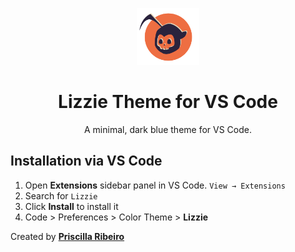 <p align="center">
  <img alt="Lizzie" src="images/logo.png" width="100" />
</p>

<h1 align="center">
  Lizzie Theme for VS Code
</h1>
<p align="center">
  A minimal, dark blue theme for VS Code.
</p>

## Installation via VS Code

1.  Open **Extensions** sidebar panel in VS Code. `View → Extensions`
2.  Search for `Lizzie`
3.  Click **Install** to install it
4.  Code > Preferences > Color Theme > **Lizzie**

Created by **[Priscilla Ribeiro](https://prscribeiro.com)**